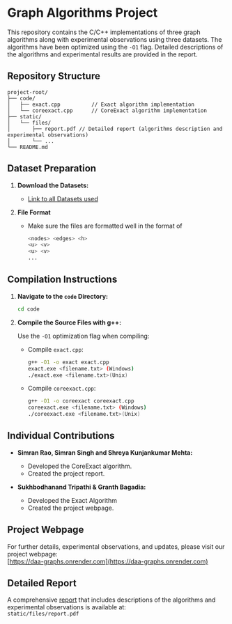 # Graph Algorithms Project

This repository contains the C/C++ implementations of three graph algorithms along with experimental observations using three datasets. The algorithms have been optimized using the `-O1` flag. Detailed descriptions of the algorithms and experimental results are provided in the report.

## Repository Structure

```
project-root/
├── code/
│   ├── exact.cpp          // Exact algorithm implementation
│   └── coreexact.cpp      // CoreExact algorithm implementation
├── static/
│   └── files/
│       ├── report.pdf // Detailed report (algorithms description and experimental observations)
│       └── ...    
└── README.md
```

## Dataset Preparation

1. **Download the Datasets:**

   - [Link to all Datasets used](https://drive.google.com/drive/folders/1LbEqNUr8AyXq-TrD-QFGfzB5xvncFHc_?usp=drive_link)

2. **File Format**

   - Make sure the files are formatted well in the format of 

     ```bash
     <nodes> <edges> <h>
     <u> <v>
     <u> <v>
     ...
     ```


## Compilation Instructions

1. **Navigate to the `code` Directory:**

   ```bash
   cd code
   ```

2. **Compile the Source Files with g++:**

   Use the `-O1` optimization flag when compiling:

   - Compile `exact.cpp`:
     ```bash
     g++ -O1 -o exact exact.cpp
     exact.exe <filename.txt> (Windows)
     ./exact.exe <filename.txt>(Unix)
     ```
   - Compile `coreexact.cpp`:
     ```bash
     g++ -O1 -o coreexact coreexact.cpp
     coreexact.exe <filename.txt> (Windows)
     ./coreexact.exe <filename.txt>(Unix)
     ```


## Individual Contributions

- **Simran Rao, Simran Singh and Shreya Kunjankumar Mehta:**  
  - Developed the CoreExact algorithm.
  - Created the project report.

- **Sukhbodhanand Tripathi & Granth Bagadia:**  
  - Developed the Exact Algorithm
  - Created the project webpage.
  
## Project Webpage

For further details, experimental observations, and updates, please visit our project webpage:  
[https://daa-graphs.onrender.com](https://daa-graphs.onrender.com)

## Detailed Report

A comprehensive [report](https://github.com/granth23/DAA-Graphs/blob/main/static/files/report.pdf) that includes descriptions of the algorithms and experimental observations is available at:  
`static/files/report.pdf`
